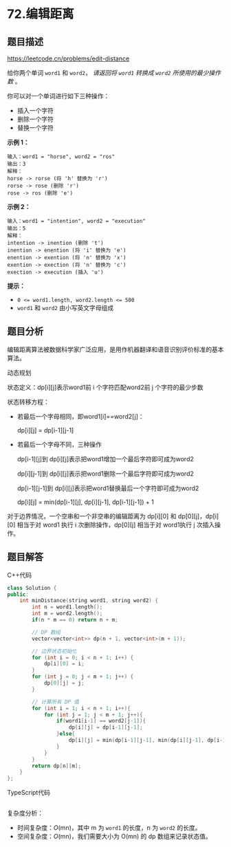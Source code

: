 # 72.编辑距离

## 题目描述 

https://leetcode.cn/problems/edit-distance

给你两个单词 `word1` 和 `word2`， *请返回将 `word1` 转换成 `word2` 所使用的最少操作数* 。

你可以对一个单词进行如下三种操作：

- 插入一个字符
- 删除一个字符
- 替换一个字符

 

**示例 1：**

```
输入：word1 = "horse", word2 = "ros"
输出：3
解释：
horse -> rorse (将 'h' 替换为 'r')
rorse -> rose (删除 'r')
rose -> ros (删除 'e')
```

**示例 2：**

```
输入：word1 = "intention", word2 = "execution"
输出：5
解释：
intention -> inention (删除 't')
inention -> enention (将 'i' 替换为 'e')
enention -> exention (将 'n' 替换为 'x')
exention -> exection (将 'n' 替换为 'c')
exection -> execution (插入 'u')
```

 

**提示：**

- `0 <= word1.length, word2.length <= 500`
- `word1` 和 `word2` 由小写英文字母组成



## 题目分析

编辑距离算法被数据科学家广泛应用，是用作机器翻译和语音识别评价标准的基本算法。

动态规划

状态定义：dp\[i][j]表示word1前 i 个字符匹配word2前 j 个字符的最少步数

状态转移方程：

* 若最后一个字母相同，即word1[i]==word2[j]：

  dp\[i][j] = dp\[i-1][j-1]

* 若最后一个字母不同，三种操作

  dp\[i-1][j]到 dp\[i][j]表示把word1增加一个最后字符即可成为word2

  dp\[i][j-1]到 dp\[i][j]表示把word1删除一个最后字符即可成为word2

  dp\[i-1][j-1]到 dp\[i][j]表示把word1替换最后一个字符即可成为word2

  dp\[i][j] = min(dp\[i-1][j], dp\[i][j-1], dp\[i-1][j-1]) + 1

对于边界情况，一个空串和一个非空串的编辑距离为 dp\[i][0] 和 dp\[0][j]，dp\[i][0] 相当于对 word1 执行 i 次删除操作，dp\[0][j] 相当于对 word1执行 j 次插入操作。



## 题目解答

C++代码

```c++
class Solution {
public:
    int minDistance(string word1, string word2) {
        int n = word1.length();
        int m = word2.length();
        if(n * m == 0) return n + m;

        // DP 数组
        vector<vector<int>> dp(n + 1, vector<int>(m + 1));

        // 边界状态初始化
        for (int i = 0; i < n + 1; i++) {
            dp[i][0] = i;
        }
        for (int j = 0; j < m + 1; j++) {
            dp[0][j] = j;
        }

        // 计算所有 DP 值
        for (int i = 1; i < n + 1; i++){
            for (int j = 1; j < m + 1; j++){
                if(word1[i-1] == word2[j-1]){
                    dp[i][j] = dp[i-1][j-1];
                }else{
                    dp[i][j] = min(dp[i-1][j-1], min(dp[i][j-1], dp[i-1][j])) + 1;
                }  
            }
        } 
        return dp[n][m];
    }
};
```

TypeScript代码

```typescript

```

复杂度分析：

* 时间复杂度：*O*(mn)，其中 m 为 `word1` 的长度，n 为 `word2` 的长度。
* 空间复杂度：*O*(mn)，我们需要大小为 O(mn) 的 dp 数组来记录状态值。

